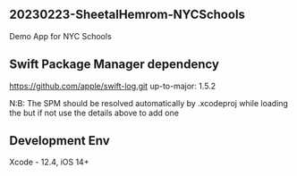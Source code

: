 ## 20230223-SheetalHemrom-NYCSchools

Demo App for NYC Schools

## Swift Package Manager dependency 

https://github.com/apple/swift-log.git 
up-to-major: 1.5.2

N:B: The SPM should be resolved automatically by .xcodeproj while loading the but if not use the details above to add one

## Development Env

Xcode - 12.4, 
iOS 14+
